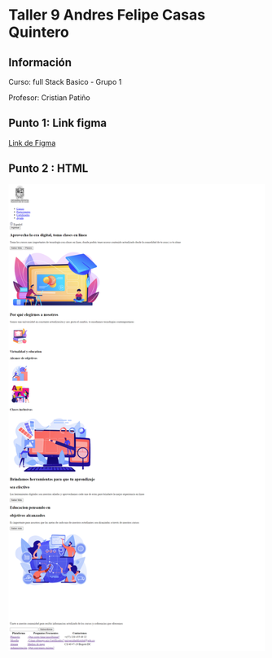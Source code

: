 <h1>Taller 9 Andres Felipe Casas Quintero</h1>

<h2> Información</h2>

<p>Curso: full Stack Basico - Grupo 1</p>
<p>Profesor: Cristian Patiño</p>

<h2> Punto 1: Link figma</h2>

<a href="https://www.figma.com/file/26GXxTBE2tB52EUSWYYgej/Andres-Casas---Proyecto-FIGMA?type=design&node-id=0%3A1&mode=design&t=EVyBoheGpHTpI5gY-1" target="_blank">Link de Figma</a>

<h2> Punto 2 : HTML</h2>
<img src="./public/images/html.png" alt="html">
